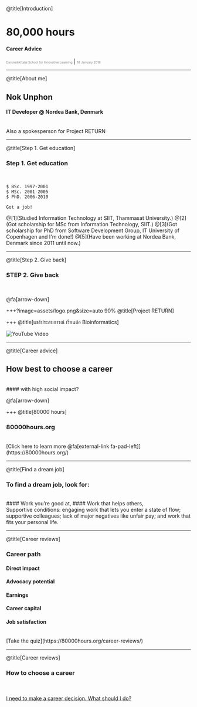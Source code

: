 @title[Introduction]

# 80,000 hours

#### Career Advice

<span style="font-size:0.6em; color:gray">Darunsikkhalai School for Innovative Learning</span> |
<span style="font-size:0.6em; color:gray">18 January 2018</span>

---

@title[About me]

## Nok Unphon
#### IT Developer @  Nordea Bank, Denmark
<br>
<span class="aside">Also a spokesperson for Project RETURN</span>

---

@title[Step 1. Get education]

### Step 1. Get education
<br>

```shell
$ BSc. 1997-2001
$ MSc. 2001-2005 
$ PhD. 2006-2010

Got a job!
```

@[1](Studied Information Technology at SIIT, Thammasat University.)
@[2](Got scholarship for MSc from Information Technology, SIIT.)
@[3](Got scholarship for PhD from Software Development Group, IT University of Copenhagen and I'm done!)
@[5](Have been working at Nordea Bank, Denmark since 2011 until now.)

---

@title[Step 2. Give back]

### STEP 2. Give back

<br>

@fa[arrow-down]

+++?image=assets/logo.png&size=auto 90%
@title[Project RETURN]

+++ 
@title[แชร์ประสบการณ์ เรียนต่อ Bioinformatics]

![YouTube Video](https://www.youtube.com/embed/-j4VBZscS0U)

---
@title[Career advice]

## How best to choose a career 
<br>
#### with high social impact?

@fa[arrow-down]

+++
@title[80000 hours]
### 80000hours.org
<br>
[Click here to learn more @fa[external-link fa-pad-left]](https://80000hours.org/)

---

@title[Find a dream job]

### To find a dream job, look for:
<br>
#### Work you’re good at,
#### Work that helps others,
<br>
<span class="aside">Supportive conditions: engaging work that lets you enter a state of flow; supportive colleagues; lack of major negatives like unfair pay; and work that fits your personal life.</span>

---

@title[Career reviews]

### Career path

#### Direct impact
#### Advocacy potential
#### Earnings
#### Career capital
#### Job satisfaction

<br>
[Take the quiz](https://80000hours.org/career-reviews/)

---

@title[Career reviews]
### How to choose a career

<br>
<div class="left">
    <i class="fa fa-compass fa-5x" aria-hidden="true"> </i><br>
    <a href="https://80000hours.org/career-decision/article/" class="pro-link">
    I need to make a career decision. What should I do?</a>
</div>


